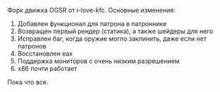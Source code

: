 Форк движка OGSR от i-love-kfc.
Основные изменения:
1) Добавлен функционал для патрона в патроннике
2) Возвращен первый рендер (статика), а также шейдеры для него
3) Исправлен баг, когда оружие могло заклинить, даже если нет патронов
4) Восстановлен eax
5) Поддержка мониторов с очень низким разрешением
6) х86 почти работает

Пока что все.
